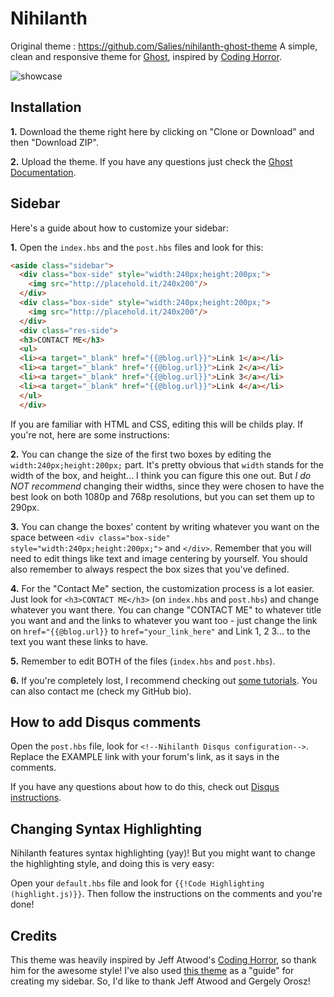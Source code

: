 # Nihilanth
Original theme : https://github.com/Salies/nihilanth-ghost-theme
A simple, clean and responsive theme for [Ghost](https://ghost.org/), inspired by [Coding Horror](https://blog.codinghorror.com/).

![showcase](https://dl.dropboxusercontent.com/u/91728511/showcase.png)

## Installation
**1.** Download the theme right here by clicking on "Clone or Download" and then "Download ZIP".

**2.** Upload the theme. If you have any questions just check the [Ghost Documentation](http://docs.ghost.org/usage/settings/).

## Sidebar
Here's a guide about how to customize your sidebar:

**1.** Open the `index.hbs` and the `post.hbs` files and look for this:
```html
<aside class="sidebar">
  <div class="box-side" style="width:240px;height:200px;">
    <img src="http://placehold.it/240x200"/>
  </div>
  <div class="box-side" style="width:240px;height:200px;">
    <img src="http://placehold.it/240x200"/>
  </div>
  <div class="res-side">
  <h3>CONTACT ME</h3>
  <ul>
  <li><a target="_blank" href="{{@blog.url}}">Link 1</a></li>
  <li><a target="_blank" href="{{@blog.url}}">Link 2</a></li>
  <li><a target="_blank" href="{{@blog.url}}">Link 3</a></li>
  <li><a target="_blank" href="{{@blog.url}}">Link 4</a></li>
  </ul>
  </div>
```

If you are familiar with HTML and CSS, editing this will be childs play. If you're not, here are some instructions:

**2.** You can change the size of the first two boxes by editing the `width:240px;height:200px;` part. It's pretty obvious that `width` stands for the width of the box, and height... I think you can figure this one out. But *I do NOT recommend* changing their widths, since they were chosen to have the best look on both 1080p and 768p resolutions, but you can set them up to 290px.

**3.** You can change the boxes' content by writing whatever you want on the space between `<div class="box-side" style="width:240px;height:200px;">` and `</div>`. Remember that you will need to edit things like text and image centering by yourself. You should also remember to always respect the box sizes that you've defined.

**4.** For the "Contact Me" section, the customization process is a lot easier. Just look for `<h3>CONTACT ME</h3>` (on `index.hbs` and `post.hbs`) and change whatever you want there. You can change "CONTACT ME" to whatever title you want and and the links to whatever you want too - just change the link on `href="{{@blog.url}}` to `href="your_link_here"` and Link 1, 2 3... to the text you want these links to have.

**5.** Remember to edit BOTH of the files (`index.hbs` and `post.hbs`).

**6.** If you're completely lost, I recommend checking out [some tutorials](http://www.w3schools.com/). You can also contact me (check my GitHub bio).

## How to add Disqus comments

Open the `post.hbs` file, look for `<!--Nihilanth Disqus configuration-->`. Replace the EXAMPLE link with your forum's link, as it says in the comments.

If you have any questions about how to do this, check out [Disqus instructions](https://help.disqus.com/customer/portal/articles/472097-universal-embed-code).

## Changing Syntax Highlighting

Nihilanth features syntax highlighting (yay)! But you might want to change the highlighting style, and doing this is very easy:

Open your `default.hbs` file and look for `{{!Code Highlighting (highlight.js)}}`. Then follow the instructions on the comments and you're done!

## Credits

This theme was heavily inspired by Jeff Atwood's [Coding Horror](https://blog.codinghorror.com/), so thank him for the awesome style! I've also used [this theme](https://github.com/gergelyorosz/GhostSocialCasper) as a "guide" for creating my sidebar. So, I'd like to  thank Jeff Atwood and Gergely Orosz!
